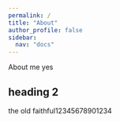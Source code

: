 ```yaml
---
permalink: /
title: "About"
author_profile: false
sidebar:
  nav: "docs"
---
```


About me yes

## heading 2

the old faithful12345678901234

